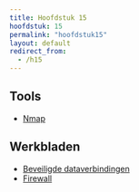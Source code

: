 ```yaml
---
title: Hoofdstuk 15
hoofdstuk: 15
permalink: "hoofdstuk15"
layout: default
redirect_from:
  - /h15
---
```

## Tools
* [Nmap](http://nmap.org/download.html)

## Werkbladen
* [Beveiligde dataverbindingen](https://drive.google.com/file/d/1PN7g3QSUFbtBKVSfawUXreoncXN7mIt3/view?usp=sharing)
* [Firewall](https://drive.google.com/file/d/1I-foiN9i40GEwdTEoLWgApGl5g8x8qGR/view?usp=sharing)
